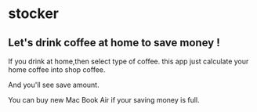 # stocker


## Let's drink coffee at home to save money !


If you drink at home,then select type of coffee.
this app just calculate your home coffee into shop coffee.

And you'll see save amount.

You can buy new Mac Book Air if your saving money is full.



